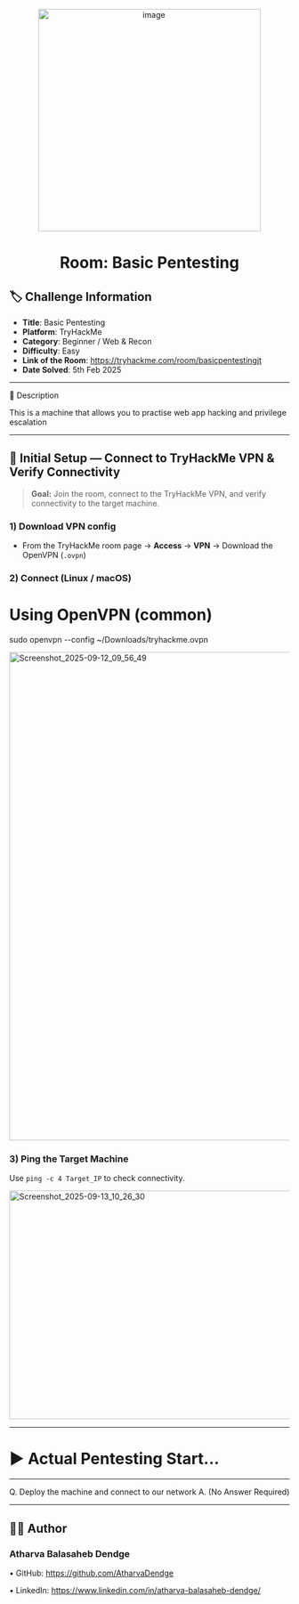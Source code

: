 <p align="center">
  <img width="400" height="400" alt="image" src="https://github.com/user-attachments/assets/1e4eabf8-f1a7-47da-bd8b-d9a40c339cc5" />
</p>
<h1 align="center">Room: Basic Pentesting</h1>

## 🏷️ Challenge Information
- **Title**: Basic Pentesting
- **Platform**: TryHackMe
- **Category**: Beginner / Web & Recon
- **Difficulty**: Easy
- **Link of the Room**: https://tryhackme.com/room/basicpentestingjt
- **Date Solved**: 5th Feb 2025

________________________________________
📝 Description

This is a machine that allows you to practise web app hacking and privilege escalation
________________________________________

## 🔌 Initial Setup — Connect to TryHackMe VPN & Verify Connectivity

> **Goal:** Join the room, connect to the TryHackMe VPN, and verify connectivity to the target machine.

### 1) Download VPN config

- From the TryHackMe room page → **Access** → **VPN** → Download the OpenVPN (`.ovpn`)

### 2) Connect (Linux / macOS)

# Using OpenVPN (common)
sudo openvpn --config ~/Downloads/tryhackme.ovpn

<img width="1718" height="878" alt="Screenshot_2025-09-12_09_56_49" src="https://github.com/user-attachments/assets/9954b3f4-7278-4e6d-b764-e5dfec743c89" />

### 3) Ping the Target Machine

Use `ping -c 4 Target_IP` to check connectivity.

<img width="1171" height="411" alt="Screenshot_2025-09-13_10_26_30" src="https://github.com/user-attachments/assets/45e38bbf-1da8-4cda-942d-2c0ac51ec259" />

_________________________________________

# ▶️ Actual Pentesting Start...

_________________________________________

Q. Deploy the machine and connect to our network
A. (No Answer Required)

________________________________________

## 👨‍💻 Author

### Atharva Balasaheb Dendge

•	GitHub: https://github.com/AtharvaDendge

•	LinkedIn: https://www.linkedin.com/in/atharva-balasaheb-dendge/
